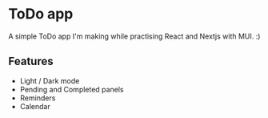 # ToDo app

A simple ToDo app I'm making while practising React and Nextjs with MUI. :)

## Features

- Light / Dark mode
- Pending and Completed panels
- Reminders
- Calendar
 